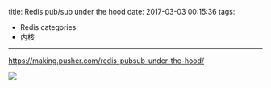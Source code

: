 title: Redis pub/sub under the hood
date: 2017-03-03 00:15:36
tags:
- Redis
categories:
- 内核
---

https://making.pusher.com/redis-pubsub-under-the-hood/

![](https://making.pusher.com/images/2017-03-01-redis-pubsub-under-the-hood/pattern-subscriptions.svg)
